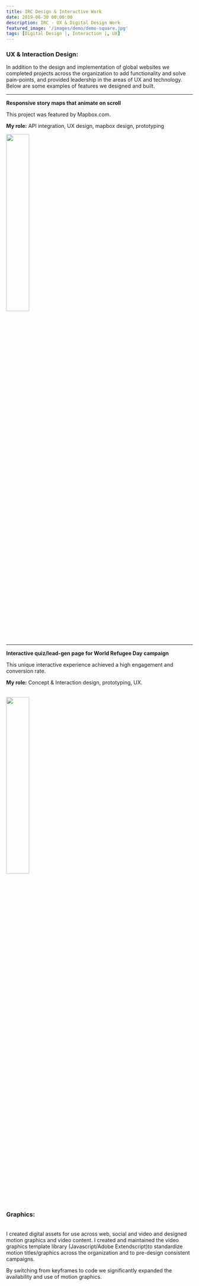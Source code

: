 ```yaml
---
title: IRC Design & Interactive Work
date: 2019-06-30 00:00:00
description: IRC - UX & Digital Design Work
featured_image: '/images/demo/demo-square.jpg'
tags: [Digital Design |, Interaction |, UX]
---
```






<h3>UX & Interaction Design:</h3>

In addition to the design and implementation of global websites we completed projects across the organization to add functionality and solve pain-points, and provided leadership in the areas of UX and technology. Below are some examples of features we designed and built.
<br/>
<hr/>
<strong>Responsive story maps that animate on scroll</strong>

This project was featured by Mapbox.com.

<strong>My role:</strong> API integration, UX design, mapbox design, prototyping
<br/>
<div class="img_row">

<img style="width: 35%; margin: 0 auto;" src="{{ site.baseurl }}/images/IRC_UX/mapSyriaGif2.gif"  alt="" title="display showcase"/>
</div>
<hr/>
<strong>Interactive quiz/lead-gen page for World Refugee Day campaign </strong>

This unique interactive experience achieved a high engagement and conversion rate.

<strong>My role:</strong> Concept & Interaction design, prototyping, UX.


<br/>
<div class="img_row">

<img style="width: 35%; margin: 0 auto;" src="{{ site.baseurl }}/images/IRC_UX/mapSyriaGif2.gif"  alt="" title="display showcase"/>
</div>






<h3>Graphics:</h3>
<br/>
I created digital assets for use across web, social and video and designed motion graphics and video content. I created and maintained the video graphics template library (Javascript/Adobe Extendscript)to standardize motion titles/graphics across the organization and to pre-design consistent campaigns. 

By switching from keyframes to code we significantly expanded the availability and use of motion graphics.
<br/>



<div class="gallery" data-columns="3">
   
  <img src="{{ site.baseurl }}/images/IRC_graphic/chartTweet.png" alt="" title=""/>
  <img src="{{ site.baseurl }}/images/IRC_graphic/RescueNow-tweet4.gif" alt="" title=""/>
   <img src="{{ site.baseurl }}/images/IRC_graphic/LukaGraphic.png" alt="" title=""/>
   
   <img src="{{ site.baseurl }}/images/IRC_graphic/border-arrow2.gif" alt="" title=""/>
  <img src="{{ site.baseurl }}/images/IRC_graphic/mapTweet.png" alt="" title=""/>
  <img src="{{ site.baseurl }}/images/IRC_graphic/ventilators.png" alt="" title=""/>

   <img src="{{ site.baseurl }}/images/IRC_graphic/trumpGraph2c.gif" alt="" title=""/>
  

</div>

	